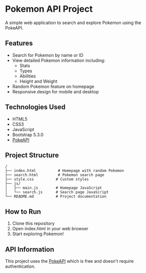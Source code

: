 # Pokemon API Project

A simple web application to search and explore Pokemon using the PokeAPI.

## Features

- Search for Pokemon by name or ID
- View detailed Pokemon information including:
  - Stats
  - Types
  - Abilities
  - Height and Weight
- Random Pokemon feature on homepage
- Responsive design for mobile and desktop

## Technologies Used

- HTML5
- CSS3
- JavaScript
- Bootstrap 5.3.0
- [PokeAPI](https://pokeapi.co/)

## Project Structure

```
/
├── index.html          # Homepage with random Pokemon
├── search.html         # Pokemon search page
├── style.css          # Custom styles
├── js/
│   ├── main.js        # Homepage JavaScript
│   └── search.js      # Search page JavaScript
└── README.md          # Project documentation
```

## How to Run

1. Clone this repository
2. Open index.html in your web browser
3. Start exploring Pokemon!

## API Information

This project uses the [PokeAPI](https://pokeapi.co/) which is free and doesn't require authentication.
